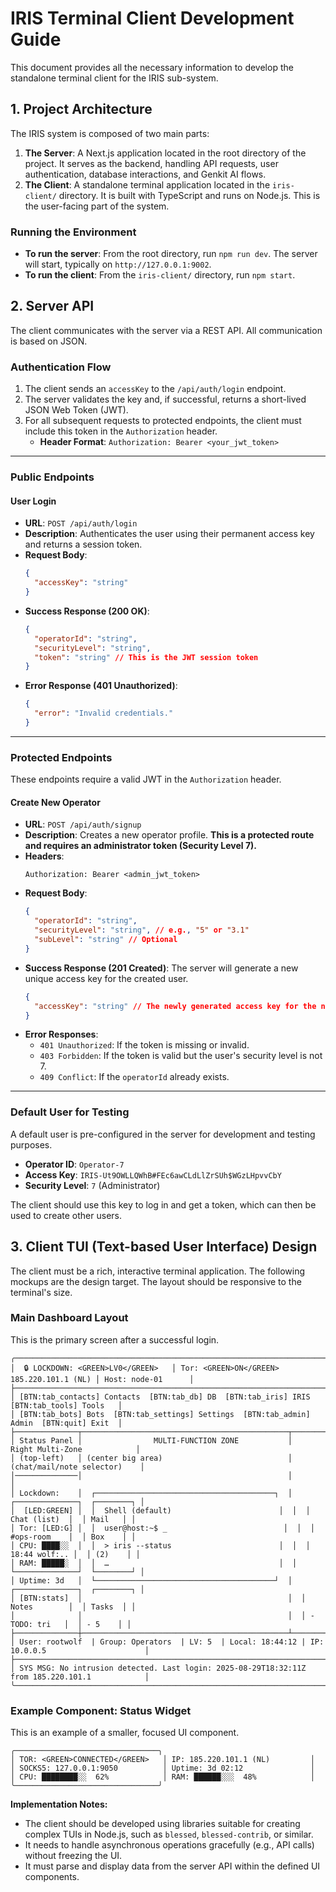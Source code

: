 # IRIS Terminal Client Development Guide

This document provides all the necessary information to develop the standalone terminal client for the IRIS sub-system.

## 1. Project Architecture

The IRIS system is composed of two main parts:

1.  **The Server**: A Next.js application located in the root directory of the project. It serves as the backend, handling API requests, user authentication, database interactions, and Genkit AI flows.
2.  **The Client**: A standalone terminal application located in the `iris-client/` directory. It is built with TypeScript and runs on Node.js. This is the user-facing part of the system.

### Running the Environment

-   **To run the server**: From the root directory, run `npm run dev`. The server will start, typically on `http://127.0.0.1:9002`.
-   **To run the client**: From the `iris-client/` directory, run `npm start`.

## 2. Server API

The client communicates with the server via a REST API. All communication is based on JSON.

### Authentication Flow

1.  The client sends an `accessKey` to the `/api/auth/login` endpoint.
2.  The server validates the key and, if successful, returns a short-lived JSON Web Token (JWT).
3.  For all subsequent requests to protected endpoints, the client must include this token in the `Authorization` header.
    -   **Header Format**: `Authorization: Bearer <your_jwt_token>`

---

### Public Endpoints

#### User Login

-   **URL**: `POST /api/auth/login`
-   **Description**: Authenticates the user using their permanent access key and returns a session token.
-   **Request Body**:
    ```json
    {
      "accessKey": "string"
    }
    ```
-   **Success Response (200 OK)**:
    ```json
    {
      "operatorId": "string",
      "securityLevel": "string",
      "token": "string" // This is the JWT session token
    }
    ```
-   **Error Response (401 Unauthorized)**:
    ```json
    {
      "error": "Invalid credentials."
    }
    ```

---

### Protected Endpoints

These endpoints require a valid JWT in the `Authorization` header.

#### Create New Operator

-   **URL**: `POST /api/auth/signup`
-   **Description**: Creates a new operator profile. **This is a protected route and requires an administrator token (Security Level 7).**
-   **Headers**:
    ```
    Authorization: Bearer <admin_jwt_token>
    ```
-   **Request Body**:
    ```json
    {
      "operatorId": "string",
      "securityLevel": "string", // e.g., "5" or "3.1"
      "subLevel": "string" // Optional
    }
    ```
-   **Success Response (201 Created)**: The server will generate a new unique access key for the created user.
    ```json
    {
      "accessKey": "string" // The newly generated access key for the new operator
    }
    ```
-   **Error Responses**:
    -   `401 Unauthorized`: If the token is missing or invalid.
    -   `403 Forbidden`: If the token is valid but the user's security level is not 7.
    -   `409 Conflict`: If the `operatorId` already exists.

---

### Default User for Testing

A default user is pre-configured in the server for development and testing purposes.

-   **Operator ID**: `Operator-7`
-   **Access Key**: `IRIS-Ut9OWLLQWhB#FEc6awCLdLlZrSUh$WGzLHpvvCbY`
-   **Security Level**: `7` (Administrator)

The client should use this key to log in and get a token, which can then be used to create other users.

## 3. Client TUI (Text-based User Interface) Design

The client must be a rich, interactive terminal application. The following mockups are the design target. The layout should be responsive to the terminal's size.

### Main Dashboard Layout

This is the primary screen after a successful login.

```
╭────────────────────────────────────────────────────────────────────────────────────────────╮
│  🔒 LOCKDOWN: <GREEN>LV0</GREEN>   │ Tor: <GREEN>ON</GREEN> 185.220.101.1 (NL) │ Host: node-01      │
├────────────────────────────────────────────────────────────────────────────────────────────┤
│ [BTN:tab_contacts] Contacts  [BTN:tab_db] DB  [BTN:tab_iris] IRIS  [BTN:tab_tools] Tools   │
│ [BTN:tab_bots] Bots  [BTN:tab_settings] Settings  [BTN:tab_admin] Admin  [BTN:quit] Exit  │
├──────────────┬──────────────────────────────────────────────┬───────────────────────────────┤
│ Status Panel │                MULTI-FUNCTION ZONE           │   Right Multi-Zone            │
│ (top-left)   │ (center big area)                            │  (chat/mail/note selector)    │
│──────────────│                                              │                               │
│ Lockdown:    │  ┌────────────────────────────────────────┐  │  ┌──────────────┐  ┌────────┐ │
│  [LED:GREEN] │  │  Shell (default)                        │  │  │ Chat (list)  │  │ Mail   │ │
│ Tor: [LED:G] │  │  user@host:~$ _                          │  │  │ #ops-room    │  │ Box    │ │
│ CPU: ████░░  │  │  > iris --status                        │  │  │ 18:44 wolf:.. │  │ (2)    │ │
│ RAM: █████░  │  │  …                                      │  │  └──────────────┘  └────────┘ │
│ Uptime: 3d   │  └────────────────────────────────────────┘  │  ┌──────────────┐  ┌────────┐ │
│ [BTN:stats]  │                                              │  │ Notes        │  │ Tasks  │ │
│              │                                              │  │ - TODO: tri   │  │ - 5    │ │
├──────────────┼──────────────────────────────────────────────┴───────────────────────────────┤
│ User: rootwolf  | Group: Operators  | LV: 5  | Local: 18:44:12 | IP: 10.0.0.5                      │
├────────────────────────────────────────────────────────────────────────────────────────────┤
│ SYS MSG: No intrusion detected. Last login: 2025-08-29T18:32:11Z from 185.220.101.1            │
╰────────────────────────────────────────────────────────────────────────────────────────────╯
```

### Example Component: Status Widget

This is an example of a smaller, focused UI component.

```
╭────────────────────────────────╮
│ TOR: <GREEN>CONNECTED</GREEN>   │ IP: 185.220.101.1 (NL)         │
│ SOCKS5: 127.0.0.1:9050          │ Uptime: 3d 02:12               │
│ CPU: ████████░░  62%            │ RAM: ██████░░░  48%            │
╰────────────────────────────────╯
```

**Implementation Notes:**
- The client should be developed using libraries suitable for creating complex TUIs in Node.js, such as `blessed`, `blessed-contrib`, or similar.
- It needs to handle asynchronous operations gracefully (e.g., API calls) without freezing the UI.
- It must parse and display data from the server API within the defined UI components.
